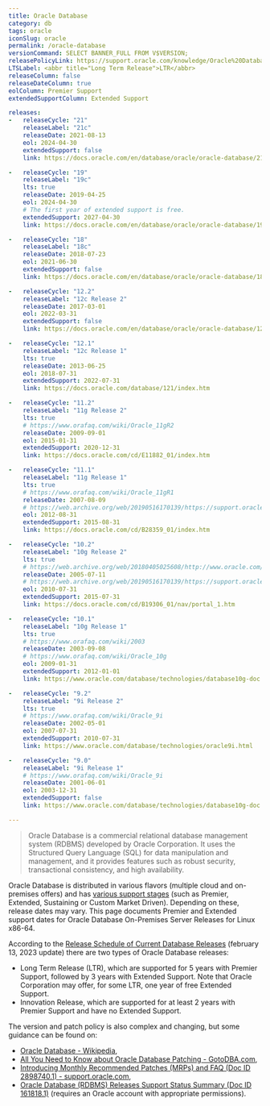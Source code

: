 ```yaml
---
title: Oracle Database
category: db
tags: oracle
iconSlug: oracle
permalink: /oracle-database
versionCommand: SELECT BANNER_FULL FROM V$VERSION;
releasePolicyLink: https://support.oracle.com/knowledge/Oracle%20Database%20Products/742060_1.html
LTSLabel: <abbr title="Long Term Release">LTR</abbr>
releaseColumn: false
releaseDateColumn: true
eolColumn: Premier Support
extendedSupportColumn: Extended Support

releases:
-   releaseCycle: "21"
    releaseLabel: "21c"
    releaseDate: 2021-08-13
    eol: 2024-04-30
    extendedSupport: false
    link: https://docs.oracle.com/en/database/oracle/oracle-database/21/whats-new.html

-   releaseCycle: "19"
    releaseLabel: "19c"
    lts: true
    releaseDate: 2019-04-25
    eol: 2024-04-30
    # The first year of extended support is free.
    extendedSupport: 2027-04-30
    link: https://docs.oracle.com/en/database/oracle/oracle-database/19/whats-new.html

-   releaseCycle: "18"
    releaseLabel: "18c"
    releaseDate: 2018-07-23
    eol: 2021-06-30
    extendedSupport: false
    link: https://docs.oracle.com/en/database/oracle/oracle-database/18/whats-new.html

-   releaseCycle: "12.2"
    releaseLabel: "12c Release 2"
    releaseDate: 2017-03-01
    eol: 2022-03-31
    extendedSupport: false
    link: https://docs.oracle.com/en/database/oracle/oracle-database/12.2/whats-new.html

-   releaseCycle: "12.1"
    releaseLabel: "12c Release 1"
    lts: true
    releaseDate: 2013-06-25
    eol: 2018-07-31
    extendedSupport: 2022-07-31
    link: https://docs.oracle.com/database/121/index.htm

-   releaseCycle: "11.2"
    releaseLabel: "11g Release 2"
    lts: true
    # https://www.orafaq.com/wiki/Oracle_11gR2
    releaseDate: 2009-09-01
    eol: 2015-01-31
    extendedSupport: 2020-12-31
    link: https://docs.oracle.com/cd/E11882_01/index.htm

-   releaseCycle: "11.1"
    releaseLabel: "11g Release 1"
    lts: true
    # https://www.orafaq.com/wiki/Oracle_11gR1
    releaseDate: 2007-08-09
    # https://web.archive.org/web/20190516170139/https://support.oracle.com/knowledge/Oracle%20Database%20Products/742060_1.html#foot1
    eol: 2012-08-31
    extendedSupport: 2015-08-31
    link: https://docs.oracle.com/cd/B28359_01/index.htm

-   releaseCycle: "10.2"
    releaseLabel: "10g Release 2"
    lts: true
    # https://web.archive.org/web/20180405025608/http://www.oracle.com/us/corporate/press/017324_EN
    releaseDate: 2005-07-11
    # https://web.archive.org/web/20190516170139/https://support.oracle.com/knowledge/Oracle%20Database%20Products/742060_1.html
    eol: 2010-07-31
    extendedSupport: 2015-07-31
    link: https://docs.oracle.com/cd/B19306_01/nav/portal_1.htm

-   releaseCycle: "10.1"
    releaseLabel: "10g Release 1"
    lts: true
    # https://www.orafaq.com/wiki/2003
    releaseDate: 2003-09-08
    # https://www.orafaq.com/wiki/Oracle_10g
    eol: 2009-01-31
    extendedSupport: 2012-01-01
    link: https://www.oracle.com/database/technologies/database10g-doc.html

-   releaseCycle: "9.2"
    releaseLabel: "9i Release 2"
    lts: true
    # https://www.orafaq.com/wiki/Oracle_9i
    releaseDate: 2002-05-01
    eol: 2007-07-31
    extendedSupport: 2010-07-31
    link: https://www.oracle.com/database/technologies/oracle9i.html

-   releaseCycle: "9.0"
    releaseLabel: "9i Release 1"
    # https://www.orafaq.com/wiki/Oracle_9i
    releaseDate: 2001-06-01
    eol: 2003-12-31
    extendedSupport: false
    link: https://www.oracle.com/database/technologies/database10g-doc.html

---
```


> Oracle Database is a commercial relational database management system (RDBMS) developed by Oracle
> Corporation. It uses the Structured Query Language (SQL) for data manipulation and management, and
> it provides features such as robust security, transactional consistency, and high availability.

Oracle Database is distributed in various flavors (multiple cloud and on-premises offers) and has
[various support stages](https://www.oracle.com/support/lifetime-support/software.html "Lifetime Support for Oracle software")
(such as Premier, Extended, Sustaining or Custom Market Driven). Depending on these, release dates
may vary. This page documents Premier and Extended support dates for Oracle Database On-Premises
Server Releases for Linux x86-64.

According to the [Release Schedule of Current Database Releases](https://support.oracle.com/knowledge/Oracle%20Database%20Products/742060_1.html)
(february 13, 2023 update) there are two types of Oracle Database releases:

- Long Term Release (LTR), which are supported for 5 years with Premier Support, followed by 3 years
  with Extended Support. Note that Oracle Corporation may offer, for some LTR, one year of free
  Extended Support.
- Innovation Release, which are supported for at least 2 years with Premier Support and have no
  Extended Support.

The version and patch policy is also complex and changing, but some guidance can be found on:

- [Oracle Database - Wikipedia](https://wikipedia.org/wiki/Oracle_Database#Patch_updates_and_security_alerts),
- [All You Need to Know about Oracle Database Patching - GotoDBA.com](https://gotodba.com/2019/10/17/all-you-need-to-know-about-oracle-database-patching/),
- [Introducing Monthly Recommended Patches (MRPs) and FAQ (Doc ID 2898740.1) - support.oracle.com](https://support.oracle.com/knowledge/Oracle%20Cloud/2898740_1.html),
- [Oracle Database (RDBMS) Releases Support Status Summary (Doc ID 161818.1)](https://support.oracle.com/knowledge/Oracle%20Cloud/161818_1.html)
  (requires an Oracle account with appropriate permissions).
